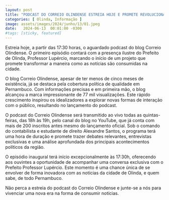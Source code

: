 ```yaml
---
layout: post
title: "PODCAST DO CORREIO OLINDENSE ESTREIA HOJE E PROMETE REVOLUCIONAR O AMBIENTE DAS NOTÍCIAS EM OLINDA"
categories: [ Olinda, Informação ]
image: assets/images/2024/junho/13/01.jpeg
date:   2024-06-13  00:01:00 -0300
#tags: [sticky, featured]
---
```

Estreia hoje, a partir das 17:30 horas, o aguardado podcast do blog Correio Olindense. O primeiro episódio contará com a presença ilustre do Prefeito de Olinda, Professor Lupércio, marcando o início de um projeto que promete transformar a maneira como as notícias são consumidas na cidade.

O blog Correio Olindense, apesar de ter menos de cinco meses de existência, já se destaca pela cobertura política de qualidade em Pernambuco. Com informações precisas e em primeira mão, o blog alcançou a marca impressionante de 77 mil visualizações. Este rápido crescimento inspirou os idealizadores a explorar novas formas de interação com o público, resultando no lançamento do podcast.

O podcast do Correio Olindense será transmitido ao vivo todas as quintas-feiras, das 18h às 19h, pelo canal do blog no YouTube, que já conta com mais de 200 inscritos antes mesmo do lançamento oficial. Sob o comando do contabilista e estudante de direito Alexandre Santos, o programa terá uma hora de duração e promete trazer debates relevantes, entrevistas exclusivas e uma análise aprofundada dos principais acontecimentos políticos da região.

O episódio inaugural terá início excepcionalmente às 17:30h, oferecendo aos ouvintes a oportunidade de acompanhar uma conversa exclusiva com o Prefeito Professor Lupércio. Este momento é uma chance única de se envolver de forma inovadora com as notícias da cidade de Olinda, e quem sabe, de todo Pernambuco.

Não perca a estreia do podcast do Correio Olindense e junte-se a nós para vivenciar uma nova era na forma de consumir notícias.
